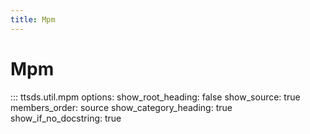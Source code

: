 ```yaml
---
title: Mpm
---
```


# Mpm

::: ttsds.util.mpm
    options:
      show_root_heading: false
      show_source: true
      members_order: source
      show_category_heading: true
      show_if_no_docstring: true
